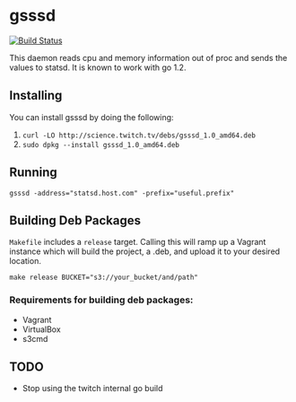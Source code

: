 # gsssd

[![Build Status](https://travis-ci.org/ossareh/gsssd.svg?branch=master)](https://travis-ci.org/ossareh/gsssd)

This daemon reads cpu and memory information out of proc and sends the
values to statsd. It is known to work with go 1.2.


## Installing

You can install gsssd by doing the following:

 1. `curl -LO http://science.twitch.tv/debs/gsssd_1.0_amd64.deb`
 2. `sudo dpkg --install gsssd_1.0_amd64.deb`


## Running

    gsssd -address="statsd.host.com" -prefix="useful.prefix"


## Building Deb Packages

`Makefile` includes a `release` target. Calling this will ramp up a
Vagrant instance which will build the project, a .deb, and upload it
to your desired location.

    make release BUCKET="s3://your_bucket/and/path"


### Requirements for building deb packages:

 * Vagrant
 * VirtualBox
 * s3cmd


## TODO

 * Stop using the twitch internal go build
